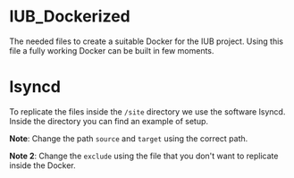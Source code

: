# IUB_Dockerized
The needed files to create a suitable Docker for the IUB project. Using this file a fully working Docker can be built in few moments.

# lsyncd
To replicate the files inside the `/site` directory we use the software lsyncd. Inside the directory you can find an example of setup.

**Note**: Change the path `source` and `target` using the correct path. 

**Note 2**: Change the `exclude` using the file that you don't want to replicate inside the Docker. 
